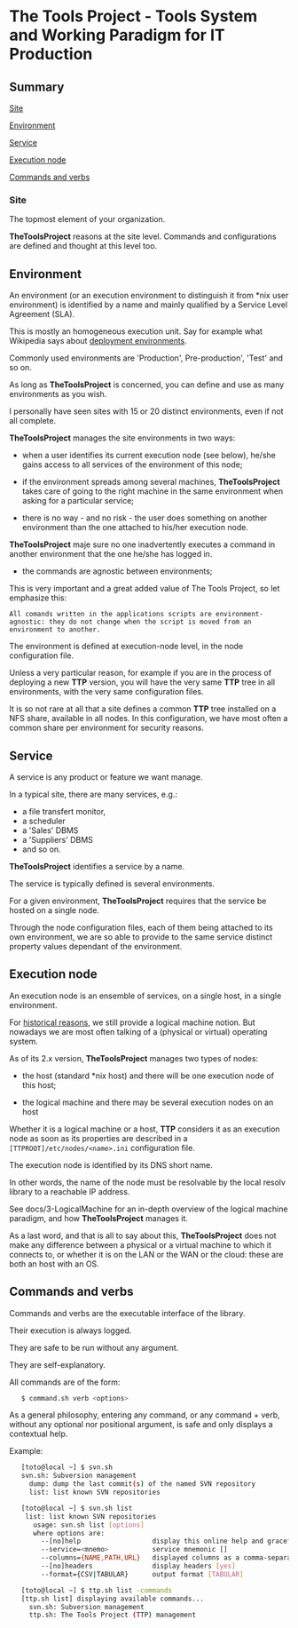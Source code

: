 # The Tools Project - Tools System and Working Paradigm for IT Production

## Summary

[Site](#site)

[Environment](#environment)

[Service](#service)

[Execution node](#execution-node)

[Commands and verbs](#commands-and-verbs)

### Site

The topmost element of your organization.

__TheToolsProject__ reasons at the site level. Commands and configurations are defined and thought at this level too.

## Environment

An environment (or an execution environment to distinguish it from *nix user environment) is identified by a name and mainly qualified by a Service Level Agreement (SLA).

This is mostly an homogeneous execution unit. Say for example what Wikipedia says about [deployment environments](https://en.wikipedia.org/wiki/Deployment_environment).

Commonly used environments are 'Production', Pre-production', 'Test' and so on.

As long as __TheToolsProject__ is concerned, you can define and use as many environments as you wish.

I personally have seen sites with 15 or 20 distinct environments, even if not all complete.

__TheToolsProject__ manages the site environments in two ways:

- when a user identifies its current execution node (see below), he/she gains access to all services of the environment of this node;

- if the environment spreads among several machines, __TheToolsProject__ takes care of going to the right machine in the same environment when asking for a particular service;

- there is no way - and no risk - the user does something on another environment than the one attached to his/her execution node.

__TheToolsProject__ maje sure no one inadvertently executes a command in another environment that the one he/she has logged in.

- the commands are agnostic between environments;

This is very important and a great added value of The Tools Project, so let emphasize this:

    All comands written in the applications scripts are environment-agnostic: they do not change when the script is moved from an environment to another.

The environment is defined at execution-node level, in the node configuration file.

Unless a very particular reason, for example if you are in the process of deploying a new __TTP__ version, you will have the very same __TTP__ tree in all environments, with the very same configuration files.

It is so not rare at all that a site defines a common __TTP__ tree installed on a NFS share, available in all nodes. In this configuration, we have most often a common share per environment for security reasons.

## Service

A service is any product or feature we want manage.

In a typical site, there are many services, e.g.:

- a file transfert monitor,
- a scheduler
- a 'Sales' DBMS
- a 'Suppliers' DBMS
- and so on.

__TheToolsProject__ identifies a service by a name.

The service is typically defined is several environments.

For a given environment, __TheToolsProject__ requires that the service be hosted on a single node.

Through the node configuration files, each of them being attached to its own environment, we are so able to provide to the same service distinct property values dependant of the environment.

## Execution node

An execution node is an ensemble of services, on a single host, in a single environment.

For [historical reasons](./historic.md), we still provide a logical machine notion. But nowadays we are most often talking of a (physical or virtual) operating system.

As of its 2.x version, __TheToolsProject__ manages two types of nodes:

- the host (standard *nix host) and there will be one execution node of this host;

- the logical machine and there may be several execution nodes on an host

Whether it is a logical machine or a host, __TTP__ considers it as an execution node as soon as its properties are described in a `[TTPROOT]/etc/nodes/<name>.ini` configuration file.

The execution node is identified by its DNS short name.

In other words, the name of the node must be resolvable by the local resolv library to a reachable IP address.

See docs/3-LogicalMachine for an in-depth overview of the logical machine paradigm, and how __TheToolsProject__ manages it.

As a last word, and that is all to say about this, __TheToolsProject__ does not make any difference between a physical or a virtual machine to which it connects to, or whether it is on the LAN or the WAN or the cloud: these are both an host with an OS.

## Commands and verbs

Commands and verbs are the executable interface of the library.

Their execution is always logged.

They are safe to be run without any argument.

They are self-explanatory.

All commands are of the form:

```sh
   $ command.sh verb <options>
```

As a general philosophy, entering any command, or any command + verb, without any optional nor positional argument, is safe and only displays a contextual help.

Example:

```sh
   [toto@local ~] $ svn.sh
   svn.sh: Subversion management
     dump: dump the last commit(s) of the named SVN repository
     list: list known SVN repositories

   [toto@local ~] $ svn.sh list
    list: list known SVN repositories
      usage: svn.sh list [options]
      where options are:
        --[no]help                  display this online help and gracefully exit [no]
        --service=<mnemo>           service mnemonic []
        --columns={NAME,PATH,URL}   displayed columns as a comma-separated list [ALL]
        --[no]headers               display headers [yes]
        --format={CSV|TABULAR}      output format [TABULAR]

   [toto@local ~] $ ttp.sh list -commands
   [ttp.sh list] displaying available commands...
     svn.sh: Subversion management
     ttp.sh: The Tools Project (TTP) management
```
